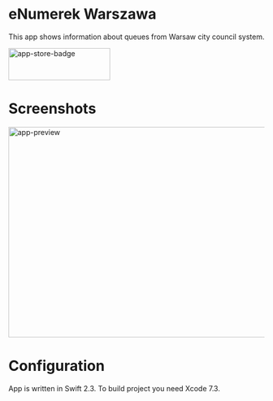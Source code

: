 eNumerek Warszawa
========
This app shows information about queues from Warsaw city council system.

<a href="https://geo.itunes.apple.com/pl/app/enumerek-warszawa/id1112378626?mt=8">
    <img src="http://i.imgur.com/GX20WoH.png?1?4716" alt="app-store-badge" width="200" height="63" />
</a>

Screenshots
========
<div>
<img src="http://i.imgur.com/FUSolti.gif" alt="app-preview" width="552" height="414">
</div>

Configuration
========
App is written in Swift 2.3. To build project you need Xcode 7.3.